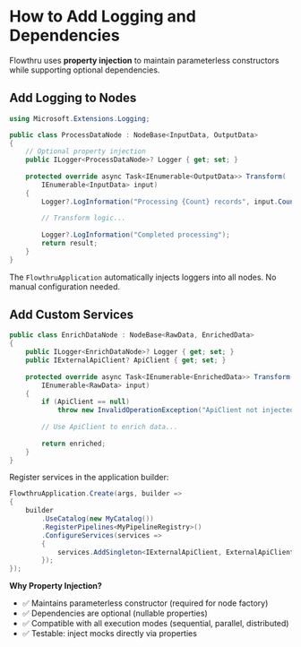 # How to Add Logging and Dependencies

Flowthru uses **property injection** to maintain parameterless constructors while supporting optional dependencies.

## Add Logging to Nodes

```csharp
using Microsoft.Extensions.Logging;

public class ProcessDataNode : NodeBase<InputData, OutputData>
{
    // Optional property injection
    public ILogger<ProcessDataNode>? Logger { get; set; }
    
    protected override async Task<IEnumerable<OutputData>> Transform(
        IEnumerable<InputData> input)
    {
        Logger?.LogInformation("Processing {Count} records", input.Count());
        
        // Transform logic...
        
        Logger?.LogInformation("Completed processing");
        return result;
    }
}
```

The `FlowthruApplication` automatically injects loggers into all nodes. No manual configuration needed.

## Add Custom Services

```csharp
public class EnrichDataNode : NodeBase<RawData, EnrichedData>
{
    public ILogger<EnrichDataNode>? Logger { get; set; }
    public IExternalApiClient? ApiClient { get; set; }
    
    protected override async Task<IEnumerable<EnrichedData>> Transform(
        IEnumerable<RawData> input)
    {
        if (ApiClient == null)
            throw new InvalidOperationException("ApiClient not injected");
        
        // Use ApiClient to enrich data...
        
        return enriched;
    }
}
```

Register services in the application builder:

```csharp
FlowthruApplication.Create(args, builder =>
{
    builder
        .UseCatalog(new MyCatalog())
        .RegisterPipelines<MyPipelineRegistry>()
        .ConfigureServices(services =>
        {
            services.AddSingleton<IExternalApiClient, ExternalApiClient>();
        });
});
```

**Why Property Injection?**
- ✅ Maintains parameterless constructor (required for node factory)
- ✅ Dependencies are optional (nullable properties)
- ✅ Compatible with all execution modes (sequential, parallel, distributed)
- ✅ Testable: inject mocks directly via properties
